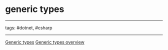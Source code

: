# generic types

---

tags: #dotnet, #csharp

---

[Generic types](https://docs.microsoft.com/en-us/dotnet/csharp/programming-guide/generics/)
[Generic types overview](https://learn.microsoft.com/en-us/dotnet/standard/generics)
